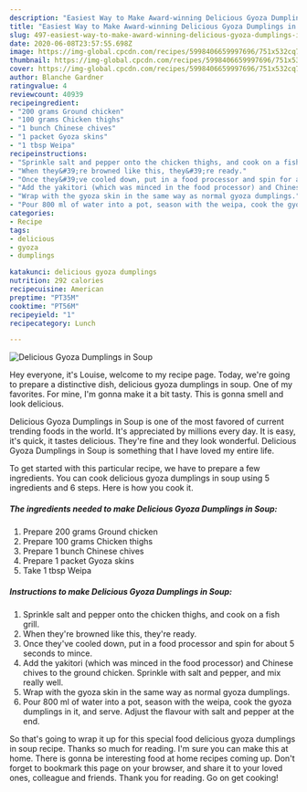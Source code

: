 ```yaml
---
description: "Easiest Way to Make Award-winning Delicious Gyoza Dumplings in Soup"
title: "Easiest Way to Make Award-winning Delicious Gyoza Dumplings in Soup"
slug: 497-easiest-way-to-make-award-winning-delicious-gyoza-dumplings-in-soup
date: 2020-06-08T23:57:55.698Z
image: https://img-global.cpcdn.com/recipes/5998406659997696/751x532cq70/delicious-gyoza-dumplings-in-soup-recipe-main-photo.jpg
thumbnail: https://img-global.cpcdn.com/recipes/5998406659997696/751x532cq70/delicious-gyoza-dumplings-in-soup-recipe-main-photo.jpg
cover: https://img-global.cpcdn.com/recipes/5998406659997696/751x532cq70/delicious-gyoza-dumplings-in-soup-recipe-main-photo.jpg
author: Blanche Gardner
ratingvalue: 4
reviewcount: 40939
recipeingredient:
- "200 grams Ground chicken"
- "100 grams Chicken thighs"
- "1 bunch Chinese chives"
- "1 packet Gyoza skins"
- "1 tbsp Weipa"
recipeinstructions:
- "Sprinkle salt and pepper onto the chicken thighs, and cook on a fish grill."
- "When they&#39;re browned like this, they&#39;re ready."
- "Once they&#39;ve cooled down, put in a food processor and spin for about 5 seconds to mince."
- "Add the yakitori (which was minced in the food processor) and Chinese chives to the ground chicken. Sprinkle with salt and pepper, and mix really well."
- "Wrap with the gyoza skin in the same way as normal gyoza dumplings."
- "Pour 800 ml of water into a pot, season with the weipa, cook the gyoza dumplings in it, and serve. Adjust the flavour with salt and pepper at the end."
categories:
- Recipe
tags:
- delicious
- gyoza
- dumplings

katakunci: delicious gyoza dumplings 
nutrition: 292 calories
recipecuisine: American
preptime: "PT35M"
cooktime: "PT56M"
recipeyield: "1"
recipecategory: Lunch

---
```



![Delicious Gyoza Dumplings in Soup](https://img-global.cpcdn.com/recipes/5998406659997696/751x532cq70/delicious-gyoza-dumplings-in-soup-recipe-main-photo.jpg)

Hey everyone, it's Louise, welcome to my recipe page. Today, we're going to prepare a distinctive dish, delicious gyoza dumplings in soup. One of my favorites. For mine, I'm gonna make it a bit tasty. This is gonna smell and look delicious.

Delicious Gyoza Dumplings in Soup is one of the most favored of current trending foods in the world. It's appreciated by millions every day. It is easy, it's quick, it tastes delicious. They're fine and they look wonderful. Delicious Gyoza Dumplings in Soup is something that I have loved my entire life.




To get started with this particular recipe, we have to prepare a few ingredients. You can cook delicious gyoza dumplings in soup using 5 ingredients and 6 steps. Here is how you cook it.

<!--inarticleads1-->

##### The ingredients needed to make Delicious Gyoza Dumplings in Soup:

1. Prepare 200 grams Ground chicken
1. Prepare 100 grams Chicken thighs
1. Prepare 1 bunch Chinese chives
1. Prepare 1 packet Gyoza skins
1. Take 1 tbsp Weipa




<!--inarticleads2-->

##### Instructions to make Delicious Gyoza Dumplings in Soup:

1. Sprinkle salt and pepper onto the chicken thighs, and cook on a fish grill.
1. When they&#39;re browned like this, they&#39;re ready.
1. Once they&#39;ve cooled down, put in a food processor and spin for about 5 seconds to mince.
1. Add the yakitori (which was minced in the food processor) and Chinese chives to the ground chicken. Sprinkle with salt and pepper, and mix really well.
1. Wrap with the gyoza skin in the same way as normal gyoza dumplings.
1. Pour 800 ml of water into a pot, season with the weipa, cook the gyoza dumplings in it, and serve. Adjust the flavour with salt and pepper at the end.




So that's going to wrap it up for this special food delicious gyoza dumplings in soup recipe. Thanks so much for reading. I'm sure you can make this at home. There is gonna be interesting food at home recipes coming up. Don't forget to bookmark this page on your browser, and share it to your loved ones, colleague and friends. Thank you for reading. Go on get cooking!
